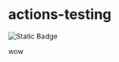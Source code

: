 # actions-testing

![Static Badge](https://img.shields.io/badge/label-420-7c3aed?style=plastic&logo=obsidian)

wow
